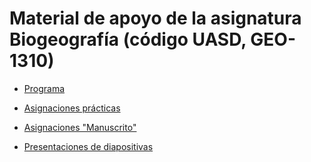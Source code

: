 # Material de apoyo de la asignatura Biogeografía (código UASD, GEO-1310)

* [Programa](programa-biogeografia-geo1310.md)

* [Asignaciones prácticas](practicas/README.md)

* [Asignaciones "Manuscrito"](practicas/practica-99-tu-manuscrito.md)

* [Presentaciones de diapositivas](https://drive.google.com/drive/folders/12NbRrZlw6qBtaEWH6KqiAw1XaSutxFDg?usp=sharing)
